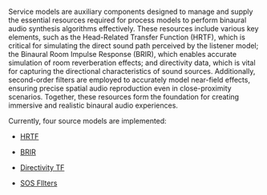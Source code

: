 Service models are auxiliary components designed to manage and supply the essential resources required for process models to perform binaural audio synthesis algorithms effectively. These resources include various key elements, such as the Head-Related Transfer Function (HRTF), which is critical for simulating the direct sound path perceived by the listener model; the Binaural Room Impulse Response (BRIR), which enables accurate simulation of room reverberation effects; and directivity data, which is vital for capturing the directional characteristics of sound sources. Additionally, second-order filters are employed to accurately model near-field effects, ensuring precise spatial audio reproduction even in close-proximity scenarios. Together, these resources form the foundation for creating immersive and realistic binaural audio experiences.

Currently, four source models are implemented:

* [HRTF](service-hrtf.md)

* [BRIR](service-hrbrir.md)

* [Directivity TF](service-directivity-tf.md)

* [SOS FIlters](service-sos-filters.md)
